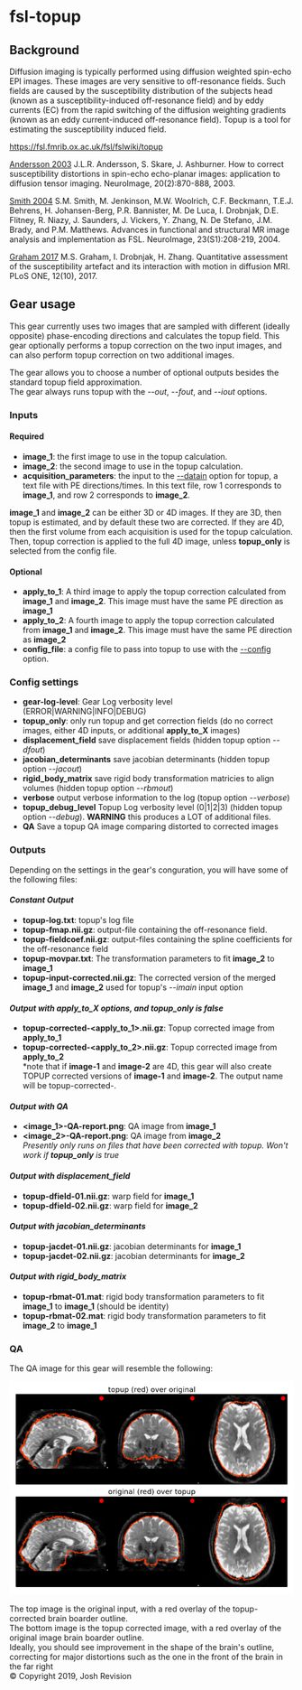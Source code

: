 # fsl-topup

## Background  
Diffusion imaging is typically performed using diffusion weighted spin-echo EPI images. These images are very sensitive to off-resonance fields. Such fields are caused by the susceptibility distribution of the subjects head (known as a susceptibility-induced off-resonance field) and by eddy currents (EC) from the rapid switching of the diffusion weighting gradients (known as an eddy current-induced off-resonance field). Topup is a tool for estimating the susceptibility induced field.

https://fsl.fmrib.ox.ac.uk/fsl/fslwiki/topup

[Andersson 2003](https://www.ncbi.nlm.nih.gov/pubmed/14568458) J.L.R. Andersson, S. Skare, J. Ashburner. How to correct susceptibility distortions in spin-echo echo-planar images: application to diffusion tensor imaging. NeuroImage, 20(2):870-888, 2003.

[Smith 2004](https://www.ncbi.nlm.nih.gov/pubmed/15501092) S.M. Smith, M. Jenkinson, M.W. Woolrich, C.F. Beckmann, T.E.J. Behrens, H. Johansen-Berg, P.R. Bannister, M. De Luca, I. Drobnjak, D.E. Flitney, R. Niazy, J. Saunders, J. Vickers, Y. Zhang, N. De Stefano, J.M. Brady, and P.M. Matthews. Advances in functional and structural MR image analysis and implementation as FSL. NeuroImage, 23(S1):208-219, 2004.

[Graham 2017](https://www.ncbi.nlm.nih.gov/pubmed/28968429) M.S. Graham, I. Drobnjak, H. Zhang. Quantitative assessment of the susceptibility artefact and its interaction with motion in diffusion MRI. PLoS ONE, 12(10), 2017.

## Gear usage
This gear currently uses two images that are sampled with different (ideally opposite) phase-encoding directions and calculates the topup field.  This gear optionally performs a topup correction on the two input images, and can also perform topup correction on two additional images.  

The gear allows you to choose a number of optional outputs besides the standard topup field approximation.  
The gear always runs topup with the *--out*, *--fout*, and *--iout* options.  

### Inputs

#### Required
* **image_1**: the first image to use in the topup calculation.  
* **image_2**: the second image to use in the topup calculation.  
* **acquisition_parameters**: the input to the [--datain](https://fsl.fmrib.ox.ac.uk/fsl/fslwiki/topup/TopupUsersGuide#A--datain) option for topup, a text file with PE directions/times.  In this text file, row 1 corresponds to **image_1**, and row 2 corresponds to **image_2**.  

**image_1** and **image_2** can be either 3D or 4D images.  If they are 3D, then topup is estimated, and by default these two are corrected.  If they are 4D, then the first volume from each acquisition is used for the topup calculation.  Then, topup correction is applied to the full 4D image, unless **topup_only** is selected from the config file.  


#### Optional  
* **apply_to_1**: A third image to apply the topup correction calculated from **image_1** and **image_2**.  This image must have the same PE direction as **image_1**  
* **apply_to_2**: A fourth image to apply the topup correction calculated from **image_1** and **image_2**.  This image must have the same PE direction as **image_2**  
* **config_file**: a config file to pass into topup to use with the [--config](https://fsl.fmrib.ox.ac.uk/fsl/fslwiki/topup/TopupUsersGuide#Configuration_files) option.  

### Config settings  
* **gear-log-level**: Gear Log verbosity level (ERROR|WARNING|INFO|DEBUG)  
* **topup_only**: only run topup and get correction fields (do no correct images, either 4D inputs, or additional **apply_to_X** images)  
* **displacement_field** save displacement fields (hidden topup option *--dfout*)  
* **jacobian_determinants** save jacobian determinants (hidden topup option *--jacout*)  
* **rigid_body_matrix** save rigid body transformation matricies to align volumes (hidden topup option *--rbmout*)  
* **verbose** output verbose information to the log (topup option *--verbose*)  
* **topup_debug_level** Topup Log verbosity level (0|1|2|3) (hidden topup option *--debug*).  **WARNING** this produces a LOT of additional files.  
* **QA** Save a topup QA image comparing distorted to corrected images  



### Outputs  

Depending on the settings in the gear's conguration, you will have some of the following files:  


#### *Constant Output*  
* **topup-log.txt**: topup's log file  
* **topup-fmap.nii.gz**: output-file containing the off-resonance field.  
* **topup-fieldcoef.nii.gz**: output-files containing the spline coefficients for the off-resonance field  
* **topup-movpar.txt**: The transformation parameters to fit **image_2** to **image_1**  
* **topup-input-corrected.nii.gz**: The corrected version of the merged **image_1** and **image_2** used for topup's *--imain* input option  


#### *Output with **apply_to_X** options, and **topup_only** is false*  
* **topup-corrected-<apply_to_1>.nii.gz**: Topup corrected image from **apply_to_1**  
* **topup-corrected-<apply_to_2>.nii.gz**: Topup corrected image from **apply_to_2**  
*note that if **image-1** and **image-2** are 4D, this gear will also create TOPUP corrected versions of **image-1** and **image-2**.  The output name will be topup-corrected-<image-1>.  


#### *Output with **QA***  
* **<image_1>-QA-report.png**: QA image from **image_1**  
* **<image_2>-QA-report.png**: QA image from **image_2**  
*Presently only runs on files that have been corrected with topup.  Won't work if **topup_only** is true*  


#### *Output with **displacement_field***  
* **topup-dfield-01.nii.gz**: warp field for **image_1**  
* **topup-dfield-02.nii.gz**: warp field for **image_2**  


#### *Output with **jacobian_determinants***  
* **topup-jacdet-01.nii.gz**: jacobian determinants for **image_1**  
* **topup-jacdet-02.nii.gz**: jacobian determinants for **image_2**  


#### *Output with **rigid_body_matrix***  
* **topup-rbmat-01.mat**: rigid body transformation parameters to fit **image_1** to **image_1** (should be identity)  
* **topup-rbmat-02.mat**: rigid body transformation parameters to fit **image_2** to **image_1**  



### QA

The QA image for this gear will resemble the following:

![QA example](QA/nodif_QA_report.png)  

The top image is the original input, with a red overlay of the topup-corrected brain boarder outline.  
The bottom image is the topup corrected image, with a red overlay of the original image brain boarder outline.  
Ideally, you should see improvement in the shape of the brain's outline, correcting for major distortions such as the one in the front of the brain in the far right  
© Copyright 2019, Josh Revision
